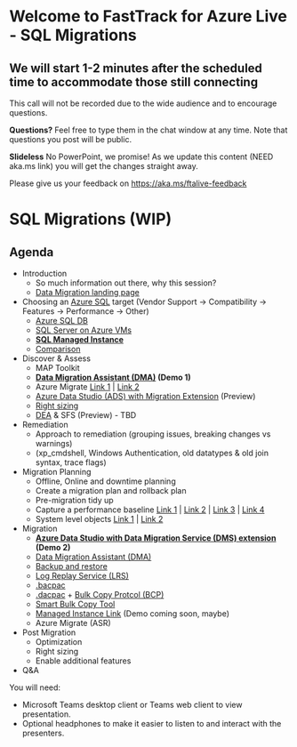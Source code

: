 # Welcome to FastTrack for Azure Live - SQL Migrations 
## We will start 1-2 minutes after the scheduled time to accommodate those still connecting

This call will not be recorded due to the wide audience and to encourage questions.

**Questions?** Feel free to type them in the chat window at any time. Note that questions you post will be public.

**Slideless** No PowerPoint, we promise! As we update this content (NEED aka.ms link) you will get the changes straight away.

Please give us your feedback on https://aka.ms/ftalive-feedback

# SQL Migrations (WIP)
## Agenda
* Introduction 
    * So much information out there, why this session?
    * [Data Migration landing page](https://docs.microsoft.com/en-us/data-migration/)
* Choosing an [Azure SQL](https://docs.microsoft.com/en-us/azure/azure-sql/azure-sql-iaas-vs-paas-what-is-overview) target (Vendor Support -> Compatibility -> Features -> Performance -> Other)
  * [Azure SQL DB](https://docs.microsoft.com/en-us/azure/azure-sql/database/)
  * [SQL Server on Azure VMs](https://docs.microsoft.com/en-us/azure/azure-sql/virtual-machines/)
  * **[SQL Managed Instance](https://docs.microsoft.com/en-us/azure/azure-sql/managed-instance/)**
  * [Comparison](https://techcommunity.microsoft.com/t5/fasttrack-for-azure/feature-comparison-of-azure-sql-database-azure-sql-managed/ba-p/3154789)
* Discover & Assess
  * MAP Toolkit
  * **[Data Migration Assistant (DMA)](https://docs.microsoft.com/en-us/sql/dma/) (Demo 1)**
  * Azure Migrate [Link 1](https://docs.microsoft.com/en-us/azure/migrate/concepts-azure-sql-assessment-calculation) | [Link 2](https://docs.microsoft.com/en-us/azure/migrate/how-to-create-azure-sql-assessment#:~:text=%20Run%20an%20assessment%20as%20follows%3A%20%201,to%20which%20you%20want%20to%20migrate.%20See%20More.)
  * [Azure Data Studio (ADS) with Migration Extension](https://docs.microsoft.com/en-us/sql/azure-data-studio/extensions/azure-sql-migration-extension)  (Preview)
  * [Right sizing](https://docs.microsoft.com/en-us/sql/dma/dma-sku-recommend-sql-db?view=sql-server-ver15)
  * [DEA](https://docs.microsoft.com/en-us/sql/dea/database-experimentation-assistant-overview?view=sql-server-ver15) & SFS (Preview) - TBD
* Remediation
  * Approach to remediation (grouping issues, breaking changes vs warnings)
  * (xp_cmdshell, Windows Authentication, old datatypes & old join syntax, trace flags)
* Migration Planning
  * Offline, Online and downtime planning
  * Create a migration plan and rollback plan
  * Pre-migration tidy up
  * Capture a performance baseline [Link 1](https://docs.microsoft.com/en-us/azure/azure-sql/virtual-machines/windows/performance-guidelines-best-practices-collect-baseline) | [Link 2](https://docs.microsoft.com/en-us/sql/relational-databases/performance/performance-monitoring-and-tuning-tools?view=sql-server-ver15) | [Link 3](https://docs.microsoft.com/en-us/sql/relational-databases/performance/establish-a-performance-baseline?view=sql-server-2017) | [Link 4](https://docs.microsoft.com/en-us/azure/azure-sql/migration-guides/managed-instance/sql-server-to-managed-instance-performance-baseline)
  * System level objects [Link 1](https://docs.microsoft.com/en-us/sql/relational-databases/databases/manage-metadata-when-making-a-database-available-on-another-server?view=sql-server-ver15) | [Link 2](https://techcommunity.microsoft.com/t5/azure-sql-blog/automate-migration-to-sql-managed-instance-using-azure/ba-p/830801)
* Migration
  * **[Azure Data Studio with Data Migration Service (DMS) extension](https://docs.microsoft.com/en-us/azure/dms/) (Demo 2)**
  * [Data Migration Assistant (DMA)](https://docs.microsoft.com/en-us/sql/dma/)
  * [Backup and restore](https://docs.microsoft.com/en-us/azure/azure-sql/managed-instance/restore-sample-database-quickstart)
  * [Log Replay Service (LRS)](https://docs.microsoft.com/en-us/azure/azure-sql/managed-instance/log-replay-service-migrate)
  * [.bacpac](https://docs.microsoft.com/en-us/sql/relational-databases/data-tier-applications/data-tier-applications?view=sql-server-ver15#bacpac)
  * [.dacpac](https://docs.microsoft.com/en-us/sql/relational-databases/data-tier-applications/data-tier-applications) + [Bulk Copy Protcol (BCP)](https://docs.microsoft.com/en-us/sql/tools/bcp-utility)
  * [Smart Bulk Copy Tool](https://docs.microsoft.com/en-us/samples/azure-samples/smartbulkcopy/smart-bulk-copy/)
  * [Managed Instance Link](https://docs.microsoft.com/en-us/azure/azure-sql/managed-instance/link-feature) (Demo coming soon, maybe)
  * Azure Migrate (ASR)
* Post Migration
  * Optimization
  * Right sizing
  * Enable additional features
* Q&A

You will need:
* Microsoft Teams desktop client or Teams web client to view presentation.
* Optional headphones to make it easier to listen to and interact with the presenters.